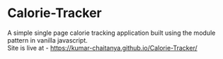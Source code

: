 # Calorie-Tracker
A simple single page calorie tracking application built using the module pattern in vanilla javascript.<br>
Site is live at - https://kumar-chaitanya.github.io/Calorie-Tracker/
